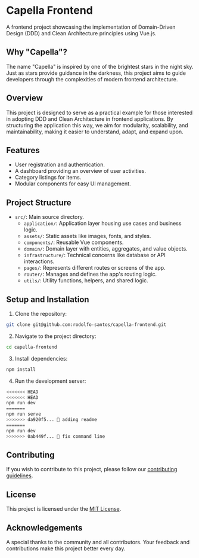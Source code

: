 # Capella Frontend

A frontend project showcasing the implementation of Domain-Driven Design (DDD) and Clean Architecture principles using Vue.js.

## Why "Capella"?

The name "Capella" is inspired by one of the brightest stars in the night sky. Just as stars provide guidance in the darkness, this project aims to guide developers through the complexities of modern frontend architecture.

## Overview

This project is designed to serve as a practical example for those interested in adopting DDD and Clean Architecture in frontend applications. By structuring the application this way, we aim for modularity, scalability, and maintainability, making it easier to understand, adapt, and expand upon.

## Features

- User registration and authentication.
- A dashboard providing an overview of user activities.
- Category listings for items.
- Modular components for easy UI management.

## Project Structure

- `src/`: Main source directory.
  - `application/`: Application layer housing use cases and business logic.
  - `assets/`: Static assets like images, fonts, and styles.
  - `components/`: Reusable Vue components.
  - `domain/`: Domain layer with entities, aggregates, and value objects.
  - `infrastructure/`: Technical concerns like database or API interactions.
  - `pages/`: Represents different routes or screens of the app.
  - `router/`: Manages and defines the app's routing logic.
  - `utils/`: Utility functions, helpers, and shared logic.

## Setup and Installation

1. Clone the repository:

```sh
git clone git@github.com:rodolfo-santos/capella-frontend.git

```

2. Navigate to the project directory:

```sh
cd capella-frontend
```

3. Install dependencies:

```sh
npm install
```

4. Run the development server:

```sh
<<<<<<< HEAD
<<<<<<< HEAD
npm run dev
=======
npm run serve
>>>>>>> da920f5... 📝 adding readme
=======
npm run dev
>>>>>>> 0ab449f... 📝 fix command line
```

## Contributing

If you wish to contribute to this project, please follow our [contributing guidelines](CONTRIBUTING.md).

## License

This project is licensed under the [MIT License](LICENSE).

## Acknowledgements

A special thanks to the community and all contributors. Your feedback and contributions make this project better every day.
